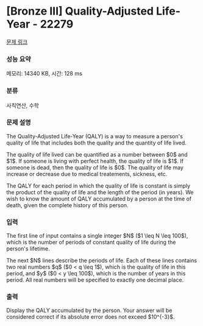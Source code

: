 # [Bronze III] Quality-Adjusted Life-Year - 22279 

[문제 링크](https://www.acmicpc.net/problem/22279) 

### 성능 요약

메모리: 14340 KB, 시간: 128 ms

### 분류

사칙연산, 수학

### 문제 설명

<p>The Quality-Adjusted Life-Year (QALY) is a way to measure a person's quality of life that includes both the quality and the quantity of life lived.</p>

<p>The quality of life lived can be quantified as a number between $0$ and $1$.  If someone is living with perfect health, the quality of life is $1$.  If someone is dead, then the quality of life is $0$.  The quality of life may increase or decrease due to medical treatements, sickness, etc.</p>

<p>The QALY for each period in which the quality of life is constant is simply the product of the quality of life and the length of the period (in years).  We wish to know the amount of QALY accumulated by a person at the time of death, given the complete history of this person.</p>

### 입력 

 <p>The first line of input contains a single integer $N$ ($1 \leq N \leq 100$), which is the number of periods of constant quality of life during the person's lifetime.</p>

<p>The next $N$ lines describe the periods of life. Each of these lines contains two real numbers $q$ ($0 < q \leq 1$), which is the quality of life in this period, and $y$ ($0 < y \leq 100$), which is the number of years in this period. All real numbers will be specified to exactly one decimal place.</p>

### 출력 

 <p>Display the QALY accumulated by the person. Your answer will be considered correct if its absolute error does not exceed $10^{-3}$.</p>

